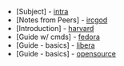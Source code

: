 - [Subject] - [intra](https://cdn.intra.42.fr/pdf/pdf/72125/en.subject.pdf)  
- [Notes from Peers] - [ircgod](https://ircgod.com/posts)  
- [Introduction] - [harvard](https://cyber.harvard.edu/lawofcyberspace/irc.html)  
- [Guide w/ cmds] - [fedora](https://fedoramagazine.org/beginners-guide-irc)  
- [Guide - basics] - [libera](https://libera.chat/guides/basics)  
- [Guide - basics] - [opensource](https://opensource.com/life/16/6/irc-quickstart-guide)
